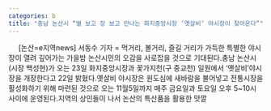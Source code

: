 ```yaml
---
categories: b
title: "충남 논산시 “별 보고 장 보고 만나는 화지중앙시장 ‘옛살비’ 야시장이 찾아온다”"
---
```

&nbsp;&nbsp;&nbsp;&nbsp; [논산=e지역news] 서동수 기자 = 먹거리, 볼거리, 즐길 거리가 가득한 특별한 야시장이 열려 깊어가는 가을밤 논산시민의 오감을 사로잡을 것으로 기대된다.충남 논산시(시장 백성현)가 오는 23일 화지중앙시장과 꽃가지천(구 중교천) 일원에서 ‘옛살비’야시장을 개장한다고 22일 밝혔다.옛살비 야시장은 원도심에 새바람을 불어넣고 전통시장을 활성화하기 위해 마련된 것으로 오는 11월5일까지 매주 금요일과 토요일 오후 5~10시 사이에 운영된다.지역의 상인들이 나서 논산의 특산품을 활용한 맛깔
